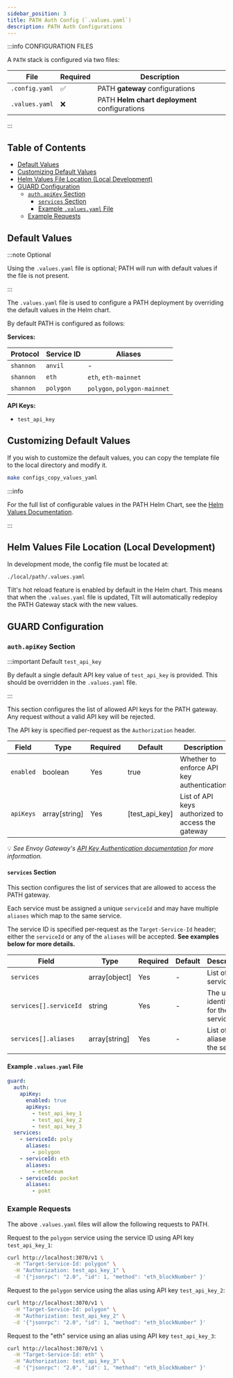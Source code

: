 ```yaml
---
sidebar_position: 3
title: PATH Auth Config (`.values.yaml`)
description: PATH Auth Configurations
---
```


:::info CONFIGURATION FILES

A `PATH` stack is configured via two files:

| File           | Required | Description                                   |
| -------------- | -------- | --------------------------------------------- |
| `.config.yaml` | ✅       | PATH **gateway** configurations               |
| `.values.yaml` | ❌       | PATH **Helm chart deployment** configurations |

:::

## Table of Contents <!-- omit in toc -->

- [Default Values](#default-values)
- [Customizing Default Values](#customizing-default-values)
- [Helm Values File Location (Local Development)](#helm-values-file-location-local-development)
- [GUARD Configuration](#guard-configuration)
  - [`auth.apiKey` Section](#authapikey-section)
    - [`services` Section](#services-section)
    - [Example `.values.yaml` File](#example-valuesyaml-file)
  - [Example Requests](#example-requests)

## Default Values

:::note Optional

Using the `.values.yaml` file is optional; PATH will run with default values if the file is not present.

:::

The `.values.yaml` file is used to configure a PATH deployment by overriding the default values in the Helm chart.

By default PATH is configured as follows:

**Services:**

| Protocol  | Service ID | Aliases                      |
| --------- | ---------- | ---------------------------- |
| `shannon` | `anvil`    | -                            |
| `shannon` | `eth`      | `eth`, `eth-mainnet`         |
| `shannon` | `polygon`  | `polygon`, `polygon-mainnet` |

**API Keys:**

- `test_api_key`

## Customizing Default Values

If you wish to customize the default values, you can copy the template file to the local directory and modify it.

```bash
make configs_copy_values_yaml
```

:::info

For the full list of configurable values in the PATH Helm Chart, see the [Helm Values Documentation](../../operate/helm/5_values.md).

:::

## Helm Values File Location (Local Development)

In development mode, the config file must be located at:

```bash
./local/path/.values.yaml
```

Tilt's hot reload feature is enabled by default in the Helm chart. This means that when the `.values.yaml` file is updated, Tilt will automatically redeploy the PATH Gateway stack with the new values.

## GUARD Configuration

### `auth.apiKey` Section

:::important Default `test_api_key`

By default a single default API key value of `test_api_key` is provided. This should be overridden in the `.values.yaml` file.

:::

This section configures the list of allowed API keys for the PATH gateway. Any request without a valid API key will be rejected.

The API key is specified per-request as the `Authorization` header.

| Field     | Type          | Required | Default        | Description                                       |
| --------- | ------------- | -------- | -------------- | ------------------------------------------------- |
| `enabled` | boolean       | Yes      | true           | Whether to enforce API key authentication         |
| `apiKeys` | array[string] | Yes      | [test_api_key] | List of API keys authorized to access the gateway |

💡 _See Envoy Gateway's [API Key Authentication documentation](https://gateway.envoyproxy.io/latest/tasks/security/apikey-auth/) for more information._

#### `services` Section

This section configures the list of services that are allowed to access the PATH gateway.

Each service must be assigned a unique `serviceId` and may have multiple `aliases` which map to the same service.

The service ID is specified per-request as the `Target-Service-Id` header; either the `serviceId` or any of the `aliases` will be accepted. **See examples below for more details.**

| Field                  | Type          | Required | Default | Description                           |
| ---------------------- | ------------- | -------- | ------- | ------------------------------------- |
| `services`             | array[object] | Yes      | -       | List of services                      |
| `services[].serviceId` | string        | Yes      | -       | The unique identifier for the service |
| `services[].aliases`   | array[string] | Yes      | -       | List of aliases for the service       |

#### Example `.values.yaml` File

```yaml
guard:
  auth:
    apiKey:
      enabled: true
      apiKeys:
        - test_api_key_1
        - test_api_key_2
        - test_api_key_3
  services:
    - serviceId: poly
      aliases:
        - polygon
    - serviceId: eth
      aliases:
        - ethereum
    - serviceId: pocket
      aliases:
        - pokt
```

### Example Requests

The above `.values.yaml` files will allow the following requests to PATH.

Request to the `polygon` service using the service ID using API key `test_api_key_1`:

```bash
curl http://localhost:3070/v1 \
  -H "Target-Service-Id: polygon" \
  -H "Authorization: test_api_key_1" \
  -d '{"jsonrpc": "2.0", "id": 1, "method": "eth_blockNumber" }'
```

Request to the `polygon` service using the alias using API key `test_api_key_2`:

```bash
curl http://localhost:3070/v1 \
  -H "Target-Service-Id: polygon" \
  -H "Authorization: test_api_key_2" \
  -d '{"jsonrpc": "2.0", "id": 1, "method": "eth_blockNumber" }'
```

Request to the "eth" service using an alias using API key `test_api_key_3`:

```bash
curl http://localhost:3070/v1 \
  -H "Target-Service-Id: eth" \
  -H "Authorization: test_api_key_3" \
  -d '{"jsonrpc": "2.0", "id": 1, "method": "eth_blockNumber" }'
```

